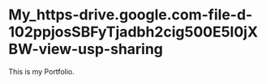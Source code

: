 # My_https-drive.google.com-file-d-102ppjosSBFyTjadbh2cig500E5I0jXBW-view-usp-sharing
This is my Portfolio.
